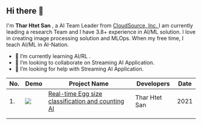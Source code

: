 <!--
**tharhtetsan/tharhtetsan** is a ✨ _special_ ✨ repository because its `README.md` (this file) appears on your GitHub profile.
Here are some ideas to get you started:
 -->

## Hi there 👋

I'm **Thar Htet San** , a AI Team Leader from [CloudSource, Inc. ](https://www.cloudsource.co.jp/)I am currently leading a research Team and I have 3.8+ experience in AI/ML solution. I love in creating image processing solution and MLOps. When my free time, I teach AI/ML in AI-Nation.

  - 🌱 I’m currently learning AI/RL .
  - 👯 I’m looking to collaborate on Streaming AI Application.
  - 🤔 I’m looking for help with Streaming AI Application.





| No.  | Demo                                                         | Project Name                                                 | Developers    | Date |
| ---- | ------------------------------------------------------------ | ------------------------------------------------------------ | ------------- | ---- |
| 1.   | ![](https://github.com/tharhtetsan/Real-time-egg-size-classification-and-counting/blob/12272f6fec845f12242112b3da0f18f43220992d/images/egg-counting.gif) | [Real-time Egg size classification and counting AI](https://github.com/tharhtetsan/Real-time-egg-size-classification-and-counting) | Thar Htet San | 2021 |
|      |                                                              |                                                              |               |      |
|      |                                                              |                                                              |               |      |

